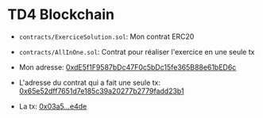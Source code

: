 # TD4 Blockchain

 - `contracts/ExerciceSolution.sol`: Mon contrat ERC20 
 - `contracts/AllInOne.sol`: Contrat pour réaliser l'exercice en une seule tx


 - Mon adresse: [0xdE5f1F9587bDc47F0c5bDc15fe365B88e61bED6c](https://rinkeby.etherscan.io/address/0xde5f1f9587bdc47f0c5bdc15fe365b88e61bed6c)
 - L'adresse du contrat qui a fait une seule tx: [0x65e52dff7651d7e185c39a20277b2779fadd23b1](https://rinkeby.etherscan.io/address/0x65e52dff7651d7e185c39a20277b2779fadd23b1)
 - La tx: [0x03a5...e4de](https://rinkeby.etherscan.io/tx/0x03a51ff9cc3db709997dca547efc6a484f9617d1b54225bce14d75f2d5c2e4de)
